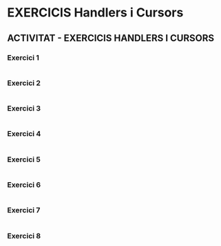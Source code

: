 # EXERCICIS Handlers i Cursors

## ACTIVITAT - EXERCICIS HANDLERS I CURSORS

### **Exercici 1**

```mysql

```

### **Exercici 2**

```mysql

```

### **Exercici 3**

```mysql

```

### **Exercici 4**

```mysql

```

### **Exercici 5**

```mysql

```

### **Exercici 6**

```mysql

```

### **Exercici 7**

```mysql

```

### **Exercici 8**

```mysql

```
